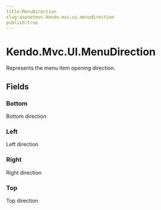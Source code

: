 ```yaml
---
title:MenuDirection
slug:aspnetmvc-kendo.mvc.ui.menudirection
publish:true
---
```


# Kendo.Mvc.UI.MenuDirection
Represents the menu item opening direction.

## Fields
### Bottom
Bottom direction
### Left
Left direction
### Right
Right direction
### Top
Top direction




 
